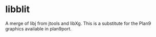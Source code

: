 # libblit
A merge of libj from jtools and libXg. This is a substitute for the Plan9 graphics available in plan9port.

